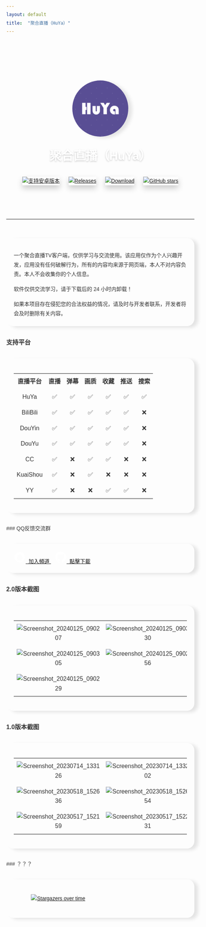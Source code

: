 ```yaml
---
layout: default
title:  "聚合直播（HuYa）"
---
```


<style>
  body {
    font-family: Arial, sans-serif; /* 设置全局字体 */
    color: #333; /* 设置全局文字颜色 */
    line-height: 1.6; /* 设置行间距 */
  }
  p {
    margin-bottom: 20px; /* 设置段落底部外边距 */
  }
  table {
    border-collapse: collapse;
    width: 100%;
    font-size: 18px; /* 设置表格字体大小 */
    margin-top: 20px; /* 设置表格顶部外边距 */
  }
  th, td {
    border: 1px solid var(--border-color); /* 设置表格边框 */;
    padding: 8px;
    text-align: center;
    font-size: 16px; /* 设置表格单元格字体大小 */
  }
  th {
    background-color: var(--card-bg); /* 设置表格表头背景颜色 */;
  }
  tr:nth-child(even) {
    background-color: var(--card-bg); /* 设置表格偶数行背景颜色 */;
  }
  td img {
        max-width: 100%; /* 图片最大宽度为单元格宽度 */
        height: auto; /* 保持图片比例 */
    }
    .overtime {
    display: block;
    margin: 20px auto; /* 上下外边距为 20px，左右居中 */
    max-width: 80%; /* 最大宽度为父元素的 80% */
    height: auto; /* 保持图片比例 */
  }

  .disclaimer {
    background-color: var(--card-bg);
    padding: 20px;
    border-radius: 20px;
    border: 1px solid var(--border-color);
    margin: 30px 0;
    font-size: 14px;
    color: var(--text-color);
    box-shadow: 10px 4px 10px rgba(0, 0, 0, 0.1);
  }
  .disclaimer p {
    margin-bottom: 15px;
    line-height: 1.8;
  }
  .disclaimer p:last-child {
    margin-bottom: 0;
  }
  /* 顶部样式 */
.disclaimer_banner {
   background: linear-gradient(135deg,
        var(--gradient-start), 
        var(--gradient-mid1),
        var(--gradient-mid2),
        var(--gradient-end),
        var(--gradient-start));
   background-size: 400% 100%;
   padding: 40px 20px;
   border-radius: 20px;
   margin: 30px 0;
   color: white;
   box-shadow: 0 10px 20px var(--border-color);
   text-align: center;
   transition: all 0.3s ease;
   position: relative;
   overflow: hidden;
   animation: gradientScroll 8s ease infinite;
}
hr{
   border: var(--border-color) 1px solid;
}

@keyframes gradientScroll {
   0% {
       background-position: 0% 50%;
   }
   50% {
       background-position: 100% 50%;
   }
   100% {
       background-position: 0% 50%;
   }
}
.disclaimer_banner::before {
   content: '';
   position: absolute;
   top: -50%;
   left: -50%;
   width: 200%;
   height: 200%;
   background: radial-gradient(circle, rgba(255,255,255,0.1) 10%, transparent 10.01%);
   background-size: 20px 20px;
   transform: rotate(45deg);
   pointer-events: none;
}
.disclaimer_banner:hover {
   transform: translateY(-5px);
   box-shadow: 0 15px 30px rgba(0, 0, 0, 0.3);
}
.disclaimer_banner img {
   box-shadow: 0 8px 16px rgba(0, 0, 0, 0.2);
   transition: transform 0.3s ease;
}
.disclaimer_banner img:hover {
   transform: scale(1.05);
}
.disclaimer_banner h2 {
   margin-top: 20px;
   font-size: 2.0rem;
   color: white;
   text-shadow: 0 2px 4px rgba(0, 0, 0, 0.2);
}
.disclaimer_banner a {
   display: inline-block;
   margin: 10px;
   transition: transform 0.3s ease;
}
.disclaimer_banner a:hover {
   transform: translateY(-3px);
}

</style>
<div class="disclaimer_banner">
  <div style="text-align: center; margin-top: 50px;"> 
    <img src="assets\img\ic_channel.png" alt="聚合直播" loading="lazy" width="150" height="150" style="border-radius: 50%; box-shadow: 10px 4px 10px rgba(0, 0, 0, 0.1);">
    <h2>聚合直播（HuYa）</h2>
  </div>

  <div style="text-align: center; margin-top: 30px;">
    <a href="https://github.com/jayjd/huyatv/releases/latest" style="margin: 0 10px;">
      <img src="https://img.shields.io/badge/%204.4+-orange.svg?color=orange&logoColor=orange&label=支持版本&logo=Android" alt="支持安卓版本" loading="lazy">
    </a>
    <a href="https://github.com/jayjd/huyatv/releases/latest" style="margin: 0 10px;">
      <img src="https://img.shields.io/github/v/release/jayjd/huyatv?color=blue&logoColor=blue&label=发行版本&logo=DocuSign" alt="Releases" loading="lazy">
    </a>
    <a href="https://github.com/jayjd/huyatv/releases/latest" style="margin: 0 10px;">
      <img src="https://shields.io/github/downloads/jayjd/huyatv/total?logo=Bookmeter&label=下载次数&logoColor=yellow&color=yellow" alt="Download" loading="lazy">
    </a>
    <a href="https://github.com/jayjd/huyatv/releases/latest" style="margin: 0 10px;">
      <img src="https://img.shields.io/github/stars/jayjd/huyatv?style=social" alt="GitHub stars" loading="lazy">
    </a>
  </div>
</div>

<hr style="margin-top: 50px; margin-bottom: 50px;">

<div class="disclaimer">
  <p>一个聚合直播TV客户端，仅供学习与交流使用。该应用仅作为个人兴趣开发，应用没有任何破解行为，所有的内容均来源于网页端，本人不对内容负责。本人不会收集你的个人信息。</p>
  <p>软件仅供交流学习，请于下载后的 24 小时内卸载！</p>
  <p>如果本项目存在侵犯您的合法权益的情况，请及时与开发者联系，开发者将会及时删除有关内容。</p>
</div>


### 支持平台
<div class="disclaimer">
<table>
  <tr>
    <th>直播平台</th>
    <th>直播</th>
    <th>弹幕</th>
    <th>画质</th>
    <th>收藏</th>
    <th>推送</th>
    <th>搜索</th>
  </tr>
  <tr>
    <td>HuYa</td>
    <td>✅</td>
    <td>✅</td>
    <td>✅</td>
    <td>✅</td>
    <td>✅</td>
    <td>✅</td>
  </tr>
  <tr>
    <td>BiliBili</td>
    <td>✅</td>
    <td>✅</td>
    <td>✅</td>
    <td>✅</td>
    <td>✅</td>
    <td>❌</td>
  </tr>
  <tr>
    <td>DouYin</td>
    <td>✅</td>
    <td>✅</td>
    <td>✅</td>
    <td>✅</td>
    <td>✅</td>
    <td>❌</td>
  </tr>
  <tr>
    <td>DouYu</td>
    <td>✅</td>
    <td>✅</td>
    <td>✅</td>
    <td>✅</td>
    <td>✅</td>
    <td>❌</td>
  </tr>
  <tr>
    <td>CC</td>
    <td>✅</td>
    <td>❌</td>
    <td>✅</td>
    <td>✅</td>
    <td>❌</td>
    <td>❌</td>
  </tr>
  <tr>
    <td>KuaiShou</td>
    <td>✅</td>
    <td>❌</td>
    <td>✅</td>
    <td>❌</td>
    <td>❌</td>
    <td>❌</td>
  </tr>
  <tr>
    <td>YY</td>
    <td>✅</td>
    <td>❌</td>
    <td>❌</td>
    <td>✅</td>
    <td>✅</td>
    <td>❌</td>
  </tr>
</table>
</div>
### QQ反馈交流群
<div class="disclaimer">
<div class="info-row-home">
  <a href="https://pd.qq.com/s/ajih400ke" class="download-button">
    <svg t="1743162882564" class="icon" viewBox="0 0 1024 1024" version="1.1" xmlns="http://www.w3.org/2000/svg" p-id="2303" width="32" height="32"><path d="M511.573333 65.386667c-246.826667 0-446.912 200.085333-446.912 446.912s200.085333 446.912 446.912 446.912 446.912-200.085333 446.912-446.912-200.085333-446.912-446.912-446.912zM757.632 651.562667c-11.541333 10.773333-31.36-0.96-50.410667-27.328-8.277333 22.314667-19.050667 42.901333-31.552 61.376 26.922667 9.621333 44.245333 24.618667 44.245333 41.557333 0 29.248-51.754667 52.906667-115.626667 52.906667-37.909333 0-71.381333-8.277333-92.544-21.162667-20.970667 12.885333-54.634667 21.162667-92.544 21.162667-63.872 0-115.626667-23.658667-115.626667-52.906667 0-16.746667 17.322667-31.936 44.245333-41.557333-12.693333-18.474667-23.274667-39.061333-31.552-61.376-19.050667 26.154667-38.869333 38.101333-50.410667 27.328-15.765333-14.805333-9.813333-67.136 13.653333-116.778667 5.397333-11.349333 11.157333-21.546667 17.130667-30.4 3.264-144.298667 98.304-260.096 214.890667-260.096l0.384 0c116.586667 0 211.626667 115.626667 214.890667 260.096 5.973333 8.853333 11.733333 19.050667 17.130667 30.4 23.274667 49.642667 29.44 101.973333 13.653333 116.778667z" fill="#FFFFFF" p-id="2304"></path></svg>&nbsp;&nbsp;加入頻道
  </a>
  <a href="https://github.com/jayjd/huyatv/releases/latest" class="download-button" style="margin: 10px;">
    <svg height="32" aria-hidden="true" viewBox="0 0 24 24" version="1.1" width="32" data-view-component="true" class="octicon octicon-mark-github v-align-middle">
                         <path d="M12 1C5.9225 1 1 5.9225 1 12C1 16.8675 4.14875 20.9787 8.52125 22.4362C9.07125 22.5325 9.2775 22.2025 9.2775 21.9137C9.2775 21.6525 9.26375 20.7862 9.26375 19.865C6.5 20.3737 5.785 19.1912 5.565 18.5725C5.44125 18.2562 4.905 17.28 4.4375 17.0187C4.0525 16.8125 3.5025 16.3037 4.42375 16.29C5.29 16.2762 5.90875 17.0875 6.115 17.4175C7.105 19.0812 8.68625 18.6137 9.31875 18.325C9.415 17.61 9.70375 17.1287 10.02 16.8537C7.5725 16.5787 5.015 15.63 5.015 11.4225C5.015 10.2262 5.44125 9.23625 6.1425 8.46625C6.0325 8.19125 5.6475 7.06375 6.2525 5.55125C6.2525 5.55125 7.17375 5.2625 9.2775 6.67875C10.1575 6.43125 11.0925 6.3075 12.0275 6.3075C12.9625 6.3075 13.8975 6.43125 14.7775 6.67875C16.8813 5.24875 17.8025 5.55125 17.8025 5.55125C18.4075 7.06375 18.0225 8.19125 17.9125 8.46625C18.6138 9.23625 19.04 10.2125 19.04 11.4225C19.04 15.6437 16.4688 16.5787 14.0213 16.8537C14.42 17.1975 14.7638 17.8575 14.7638 18.8887C14.7638 20.36 14.75 21.5425 14.75 21.9137C14.75 22.2025 14.9563 22.5462 15.5063 22.4362C19.8513 20.9787 23 16.8537 23 12C23 5.9225 18.0775 1 12 1Z" fill="#FFFFFF"></path>
                    </svg>&nbsp;&nbsp;點擊下載
  </a>
</div></div>

### 2.0版本截图
<div class="disclaimer">
<table>
    <tr>
        <td><img src="https://gitee.com/jayjd/hyt/releases/download/assets/299505365-c6d58c01-9c3e-4bda-bbc9-c9c5728dd068.png" alt="Screenshot_20240125_090207" loading="lazy"></td>
        <td><img src="https://gitee.com/jayjd/hyt/releases/download/assets/299505415-bddf1e77-c503-46b6-bf5c-c7997e35a742.png" alt="Screenshot_20240125_090330" loading="lazy"></td>
        <td><img src="https://gitee.com/jayjd/hyt/releases/download/assets/299505414-1f620fab-1c60-4f34-be15-34c248c13c18.png" alt="Screenshot_20240125_090316" loading="lazy"></td>
    </tr>
    <tr>
        <td><img src="https://gitee.com/jayjd/hyt/releases/download/assets/299505410-692b8dd5-278a-480f-85ba-bdc7a6a2220d.png" alt="Screenshot_20240125_090305" loading="lazy"></td>
        <td><img src="https://gitee.com/jayjd/hyt/releases/download/assets/299505408-0b7fc632-31e8-4f61-9f0c-b8a9167b361a.png" alt="Screenshot_20240125_090256" loading="lazy"></td>
        <td><img src="https://gitee.com/jayjd/hyt/releases/download/assets/299505406-730ffd50-b14e-43db-9c7a-6ebe3c2a4f3d.png" alt="Screenshot_20240125_090246" loading="lazy"></td>
    </tr>
    <tr>
        <td><img src="https://gitee.com/jayjd/hyt/releases/download/assets/299505403-1dc21677-6fe3-4179-8e2c-ed32422b8dc9.png" alt="Screenshot_20240125_090229" loading="lazy"></td>
        <td></td>
        <td></td>
    </tr>
</table>
</div>

### 1.0版本截图
<div class="disclaimer">
<table>
    <tr>
        <td><img src="https://gitee.com/jayjd/hyt/releases/download/assets/253479717-69ccfe05-1189-4d0c-9fb8-725481539559.png" alt="Screenshot_20230714_133126" loading="lazy"></td>
        <td><img src="https://gitee.com/jayjd/hyt/releases/download/assets/253479791-720d1b15-4685-4892-a7b8-caed3a664b0d.png" alt="Screenshot_20230714_133202" loading="lazy"></td>
        <td><img src="https://gitee.com/jayjd/hyt/releases/download/assets/253479889-7734e7d4-3d05-4c17-b1dc-e9f5838303e9.png" alt="Screenshot_20230714_133230" loading="lazy"></td>
    </tr>
    <tr>
        <td><img src="https://gitee.com/jayjd/hyt/releases/download/assets/239187450-28362523-c3bd-4a7c-8b8e-28e591599df4.png" alt="Screenshot_20230518_152636" loading="lazy"></td>
        <td><img src="https://gitee.com/jayjd/hyt/releases/download/assets/239187468-868a4d3e-d9bb-4a15-8fe8-27ab2f95e48b.png" alt="Screenshot_20230518_152654" loading="lazy"></td>
        <td><img src="https://gitee.com/jayjd/hyt/releases/download/assets/239187493-213de232-8e61-4fef-bfd3-87b8f345d1fe.png" alt="Screenshot_20230518_152710" loading="lazy"></td>
    </tr>
    <tr>
        <td><img src="https://gitee.com/jayjd/hyt/releases/download/assets/238866293-ab5506f0-e002-45ae-adde-1c94e935ab9d.png" alt="Screenshot_20230517_152159" loading="lazy"></td>
        <td><img src="https://gitee.com/jayjd/hyt/releases/download/assets/238866301-5e27cb96-ad59-447c-89ba-d57a240bcd1e.png" alt="Screenshot_20230517_152231" loading="lazy"></td>
        <td><img src="https://gitee.com/jayjd/hyt/releases/download/assets/238866314-82b51eb7-ec66-4266-af7d-eb5be64ef855.png" alt="Screenshot_20230517_152251" loading="lazy"></td>
    </tr>
</table>
</div>
### ？？？
<div class="disclaimer">
<a href="https://starchart.cc/jayjd/HuYaTv">
  <img class="overtime" src="https://starchart.cc/jayjd/HuYaTv.svg?variant=adaptive" alt="Stargazers over time" loading="lazy">
</a>
</div>